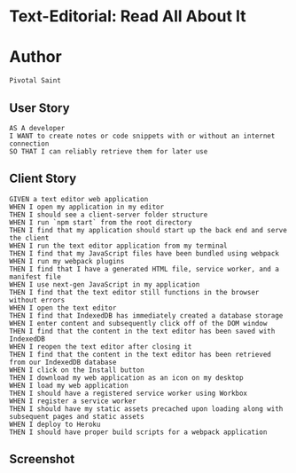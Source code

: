 # Text-Editorial: Read All About It

# Author
    Pivotal Saint

## User Story
    AS A developer
    I WANT to create notes or code snippets with or without an internet connection
    SO THAT I can reliably retrieve them for later use

## Client Story
    GIVEN a text editor web application
    WHEN I open my application in my editor
    THEN I should see a client-server folder structure
    WHEN I run `npm start` from the root directory
    THEN I find that my application should start up the back end and serve the client
    WHEN I run the text editor application from my terminal
    THEN I find that my JavaScript files have been bundled using webpack
    WHEN I run my webpack plugins
    THEN I find that I have a generated HTML file, service worker, and a manifest file
    WHEN I use next-gen JavaScript in my application
    THEN I find that the text editor still functions in the browser without errors
    WHEN I open the text editor
    THEN I find that IndexedDB has immediately created a database storage
    WHEN I enter content and subsequently click off of the DOM window
    THEN I find that the content in the text editor has been saved with IndexedDB
    WHEN I reopen the text editor after closing it
    THEN I find that the content in the text editor has been retrieved from our IndexedDB database
    WHEN I click on the Install button
    THEN I download my web application as an icon on my desktop
    WHEN I load my web application
    THEN I should have a registered service worker using Workbox
    WHEN I register a service worker
    THEN I should have my static assets precached upon loading along with subsequent pages and static assets
    WHEN I deploy to Heroku
    THEN I should have proper build scripts for a webpack application

## Screenshot


